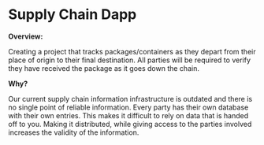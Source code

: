 # Supply Chain Dapp

<b>Overview:</b> 

Creating a project that tracks packages/containers as they depart from their place of origin to their final destination. All parties will be required to verify they have received the package as it goes down the chain. 

<b>Why? </b>

Our current supply chain information infrastructure is outdated and there is no single point of reliable information. Every party has their own database with their own entries. This makes it difficult to rely on data that is handed off to you. Making it distributed, while giving access to the parties involved increases the validity of the information.

